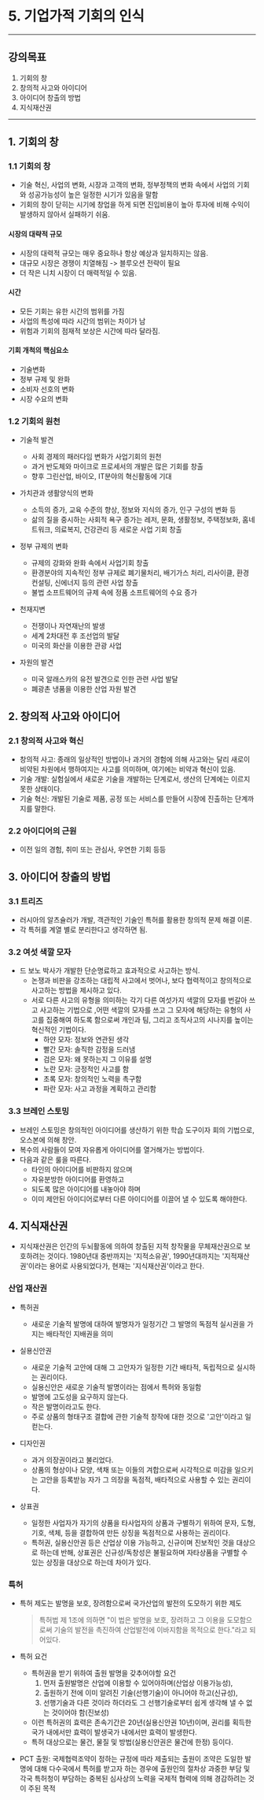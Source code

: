 # 5. 기업가적 기회의 인식
---
## 강의목표
1. 기회의 창
2. 창의적 사고와 아이디어
3. 아이디어 창출의 방법
4. 지식재산권
---

## 1. 기회의 창

### 1.1 기회의 창

- 기술 혁신, 사업의 변화, 시장과 고객의 변화, 정부정책의 변화 속에서 사업의 기회와 성공가능성이 높은 일정한 시기가 있음을 말함
- 기회의 창이 닫히는 시기에 창업을 하게 되면 진입비용이 높아 투자에 비해 수익이 발생하지 않아서 실패하기 쉬움.

#### 시장의 대략적 규모

- 시장의 대력적 규모는 매우 중요하나 항상 예상과 일치하지는 않음.
- 대규모 시장은 경쟁이 치열해짐 -> 블루오션 전략이 필요
- 더 작은 니치 시장이 더 매력적일 수 있음.

#### 시간

- 모든 기회는 유한 시간의 범위를 가짐
- 사업의 특성에 따라 시간의 범위는 차이가 남
- 위험과 기회의 점재적 보상은 시간에 따라 달라짐.

#### 기회 개척의 핵심요소

- 기술변화
- 정부 규제 및 완화
- 소비자 선호의 변화
- 시장 수요의 변화

### 1.2 기회의 원천

- 기술적 발견
  - 사회 경제의 패러다임 변화가 사업기회의 원천
  - 과거 반도체와 마이크로 프로세서의 개발은 많은 기회를 창출
  - 향후 그린산업, 바이오, IT분야의 혁신활동에 기대

- 가치관과 생활양식의 변화
  - 소득의 증가, 교육 수준의 향상, 정보와 지식의 증가, 인구 구성의 변화 등
  - 삶의 질을 중시하는 사회적 욕구 증가는 레저, 문화, 생활정보, 주택정보화, 홈네트워크, 의료복지, 건강관리 등 새로운 사업 기회 창출

- 정부 규제의 변화
  - 규제의 강화와 완화 속에서 사업기회 창출
  - 환경분야의 지속적인 정부 규제로 폐기물처리, 배기가스 처리, 리사이클, 환경 컨설팅, 신에너지 등의 관련 사업 창출
  - 불법 소프트웨어의 규제 속에 정품 소프트웨어의 수요 증가

- 천재지변
  - 전쟁이나 자연재난의 발생
  - 세계 2차대전 후 조선업의 발달
  - 미국의 화산을 이용한 관광 사업

- 자원의 발견
  - 미국 알래스카의 유전 발견으로 인한 관련 사업 발달
  - 폐광촌 냉품을 이용한 산업 자원 발견

## 2. 창의적 사고와 아이디어

### 2.1 창의적 사고와 혁신
- 창의적 사고: 종래의 일상적인 방법이나 과거의 경험에 의해 사고와는 달리 새로이 비약된 차원에서 행하여지는 사고를 의미하며, 여기에는 비약과 혁신이 있음.
- 기술 개발: 실험실에서 새로운 기술을 개발하는 단계로서, 생산의 단계에는 이르지 못한 상태이다.
- 기술 혁신: 개발된 기술로 제품, 공정 또는 서비스를 만들어 시장에 진출하는 단계까지를 말한다.

### 2.2 아이디어의 근원

- 이전 일의 경험, 취미 또는 관심사, 우연한 기회 등등

## 3. 아이디어 창출의 방법
### 3.1 트리즈

- 러시아의 알츠슐러가 개발, 객관적인 기술인 특허를 활용한 창의적 문제 해결 이론.
- 각 특허를 계열 별로 분리한다고 생각하면 됨.

### 3.2 여섯 색깔 모자

- 드 보노 박사가 개발한 단순명료하고 효과적으로 사고하는 방식.
  - 논쟁과 비판을 강조하는 대립적 사고에서 벗어나, 보다 협력적이고 창의적으로 사고하는 방법을 제시하고 있다.
  - 서로 다른 사고의 유형을 의미하는 각기 다른 여섯가지 색깔의 모자를 번갈아 쓰고 사고하는 기법으로 ,어떤 색깔의 모자를 쓰고 그 모자에 해당하는 유형의 사고를 집중해여 하도록 함으로써 개인과 팀, 그리고 조직사고의 시나지를 높이는 혁신적인 기법이다.
    - 하얀 모자: 정보와 연관된 생각
    - 빨간 모자: 솔직한 감정을 드러냄
    - 검은 모자: 왜 못하는지 그 이유를 설명
    - 노란 모자: 긍정적인 사고를 함
    - 초록 모자: 창의적인 노력을 촉구함
    - 파란 모자: 사고 과정을 계획하고 관리함

### 3.3 브레인 스토밍

- 브레인 스토밍은 창의적인 아이디어를 생산하기 위한 학습 도구이자 회의 기법으로, 오스본에 의해 창안.
- 복수의 사람들이 모여 자유롭게 아이디어를 열거해가는 방법이다.
- 다음과 같은 룰을 따른다.
  - 타인의 아이디어를 비판하지 않으며
  - 자유분방한 아이디어를 환영하고
  - 되도록 많은 아이디어를 내놓아야 하며
  - 이미 제안된 아이디어로부터 다른 아이디어를 이끌어 낼 수 있도록 해야한다.

## 4. 지식재산권

- 지식재산권은 인간의 두뇌활동에 의하여 창출된 지적 창작물을 무체재산권으로 보호하려는 것이다. 1980년대 중반까지는 '지적소유권', 1990년대까지는 '지적재산권'이라는 용어로 사용되었다가, 현재는 '지식재산권'이라고 한다.

### 산업 재산권
- 특허권
  - 새로운 기술적 발명에 대하여 발명자가 일정기간 그 발명의 독점적 실시권을 가지는 배타적인 지배권을 의미

- 실용신안권
  - 새로운 기술적 고안에 대해 그 고안자가 일정한 기간 배타적, 독립적으로 실시하는 권리이다.
  - 실용신안은 새로운 기술적 발명이라는 점에서 특허와 동일함
  - 발명에 고도성을 요구하지 않는다.
  - 작은 발명이라고도 한다.
  - 주로 상품의 형태구조 결합에 관한 기술적 창작에 대한 것으로 '고안'이라고 일컫는다.

- 디자인권
  - 과거 의장권이라고 불리었다.
  - 상품의 형상이나 모양, 색채 또는 이들의 겨합으로써 시각적으로 미감을 일으키는 고안을 등록받능 자가 그 의장을 독점적, 배타적으로 사용할 수 있는 권리이다.

- 상표권
  - 일정한 사업자가 자기의 상품을 타사업자의 상품과 구별하기 위하여 문자, 도형, 기호, 색체, 등을 결합하여 만든 상징을 독점적으로 사용하는 권리이다.
  - 특허권, 실용신안권 등은 산업상 이용 가능하고, 신규이며 진보적인 것을 대상으로 하는데 반해, 상표권은 신규성/독창성은 불필요하며 자타상품을 구별할 수 있는 상징을 대상으로 하는데 차이가 있다.

### 특허

- 특허 제도는 발명을 보호, 장려함으로써 국가산업의 발전의 도모하기 위한 제도

  > 특허법 제 1조에 의하면 "이 법은 발명을 보호, 장려하고 그 이용을 도모함으로써 기술의 발전을 촉진하여 산업발전에 이바지함을 목적으로 한다."라고 되어있다.

- 특허 요건
  - 특허권을 받기 위하여 출원 발명을 갖추어야할 요건
    1. 먼저 출원발명은 산업에 이용할 수 있어야하며(산업상 이용가능성),
    2. 출원하기 전에 이미 알려진 기술(선행기술)이 아니어야 하고(신규성),
    3. 선행기술과 다른 것이라 하더라도 그 선행기술로부터 쉽게 생각해 낼 수 없는 것이어야 함(진보성)
  - 이런 특허권의 효력은 존속기간은 20년(실용신안권 10년)이며, 권리를 획득한 국가 내에서만 효력이 발생국가 내에서만 효력이 발생한다.
  - 특허 대상으로는 물건, 물질 및 방법(실용신안권은 물건에 한정) 등이다.

- PCT 출원: 국제협력조약이 정하는 규정에 따라 제출되는 출원이 조약은 도일한 발명에 대해 다수국에서 특허를 받고자 하는 경우에 출원인의 절차상 과중한 부담 및 각국 특허청이 부담하는 중복된 심사상의 노력을 국제적 협력에 의해 경감하려는 것이 주된 목적